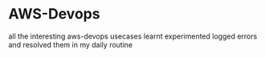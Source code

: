 # AWS-Devops
all the interesting aws-devops usecases learnt experimented logged errors and  resolved them in my daily routine  
